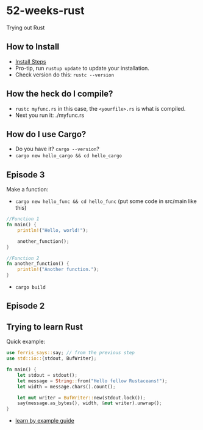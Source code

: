 # 52-weeks-rust
Trying out Rust

## How to Install

* [Install Steps](https://doc.rust-lang.org/book/ch01-01-installation.html)
* Pro-tip, run `rustup update` to update your installation.
* Check version do this: `rustc --version`

## How the heck do I compile?

* `rustc myfunc.rs` in this case, the `<yourfile>.rs` is what is compiled.
* Next you run it:  ./myfunc.rs

## How do I use Cargo?

* Do you have it? `cargo --version`?
* `cargo new hello_cargo && cd hello_cargo`


## Episode 3

Make a function:

* `cargo new hello_func && cd hello_func` (put some code in src/main like this)

```rust
//Function 1
fn main() {
    println!("Hello, world!");

    another_function();
}

//Function 2
fn another_function() {
    println!("Another function.");
}
```

* `cargo build`

## Episode 2
## Trying to learn Rust

Quick example:
```rust
use ferris_says::say; // from the previous step
use std::io::{stdout, BufWriter};

fn main() {
    let stdout = stdout();
    let message = String::from("Hello fellow Rustaceans!");
    let width = message.chars().count();

    let mut writer = BufWriter::new(stdout.lock());
    say(message.as_bytes(), width, &mut writer).unwrap();
}
```

* [learn by example guide](https://doc.rust-lang.org/stable/rust-by-example/)
